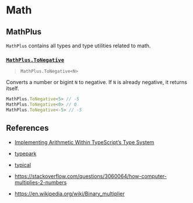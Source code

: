 # Math

## MathPlus

`MathPlus` contains all types and type utilities related to math.

### [`MathPlus.ToNegative`](./math.to-negative.ts#L12)

> `MathPlus.ToNegative<N>`

Converts a number or bigint `N` to negative.
If `N` is already negative, it returns itself.

```ts
MathPlus.ToNegative<5> // -5
MathPlus.ToNegative<0> // 0
MathPlus.ToNegative<-5> // -5
```

## References

- [Implementing Arithmetic Within TypeScript’s Type System](https://itnext.io/implementing-arithmetic-within-typescripts-type-system-a1ef140a6f6f)
- [typepark](https://github.com/kgtkr/typepark)
- [typical](https://github.com/KiaraGrouwstra/typical/tree/master/src)

- <https://stackoverflow.com/questions/3060064/how-computer-multiplies-2-numbers>
- <https://en.wikipedia.org/wiki/Binary_multiplier>
